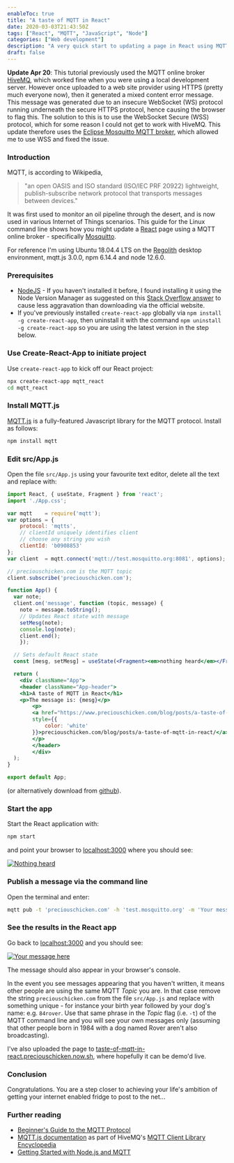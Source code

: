 ```yaml
---
enableToc: true
title: "A taste of MQTT in React"
date: 2020-03-03T21:43:50Z
tags: ["React", "MQTT", "JavaScript", "Node"]
categories: ["Web development"]
description: "A very quick start to updating a page in React using MQTT"
draft: false
---
```


**Update Apr 20**: This tutorial previously used the MQTT online broker [HiveMQ](https://www.hivemq.com), which worked fine when you were using a local development server.  However once uploaded to a web site provider using HTTPS (pretty much everyone now), then it generated a mixed content error message.  This message was generated due to an insecure WebSocket (WS) protocol running underneath the secure HTTPS protocol, hence causing the browser to flag this.  The solution to this is to use the WebSocket Secure (WSS) protocol, which for some reason I could not get to work with HiveMQ.  This update therefore uses the [Eclipse Mosquitto MQTT broker](https://mosquitto.org), which allowed me to use WSS and fixed the issue.

### Introduction

MQTT, is according to Wikipedia, 
>"an open OASIS and ISO standard (ISO/IEC PRF 20922) lightweight, publish-subscribe network protocol that transports messages between devices."

It was first used to monitor an oil pipeline through the desert, and is now used in various Internet of Things scenarios.  This guide for the Linux command line shows how you might update a [React](https://reactjs.org) page using a MQTT online broker - specifically [Mosquitto](https://mosquitto.org).

For reference I'm using Ubuntu 18.04.4 LTS on the [Regolith](https://regolith-linux.org) desktop environment, mqtt.js 3.0.0, npm 6.14.4 and node 12.6.0.

### Prerequisites

-  [NodeJS](https://nodejs.org) - If you haven't installed it before, I found installing it using the Node Version Manager as suggested on this [Stack Overflow answer](https://stackoverflow.com/a/24404451/6333825) to cause less aggravation than downloading via the official website.
-  If you've previously installed `create-react-app` globally via `npm install -g create-react-app`, then uninstall it with the command `npm uninstall -g create-react-app` so you are using the latest version in the step below. 

### Use Create-React-App to initiate project

Use `create-react-app` to kick off our React project:

```bash
npx create-react-app mqtt_react
cd mqtt_react
```

### Install MQTT.js

[MQTT.js](https://github.com/mqttjs/MQTT.js) is a fully-featured Javascript library for the MQTT protocol.  Install as follows:

```bash
npm install mqtt
```

### Edit src/App.js

Open the file `src/App.js` using your favourite text editor, delete all the text and replace with:

```jsx
import React, { useState, Fragment } from 'react';
import './App.css';

var mqtt    = require('mqtt');
var options = {
	protocol: 'mqtts',
	// clientId uniquely identifies client
	// choose any string you wish
	clientId: 'b0908853' 	
};
var client  = mqtt.connect('mqtt://test.mosquitto.org:8081', options);

// preciouschicken.com is the MQTT topic
client.subscribe('preciouschicken.com');

function App() {
  var note;
  client.on('message', function (topic, message) {
    note = message.toString();
    // Updates React state with message 
    setMesg(note);
    console.log(note);
    client.end();
    });

  // Sets default React state 
  const [mesg, setMesg] = useState(<Fragment><em>nothing heard</em></Fragment>);

  return (
    <div className="App">
    <header className="App-header">
    <h1>A taste of MQTT in React</h1>
    <p>The message is: {mesg}</p>
		<p>
		<a href="https://www.preciouschicken.com/blog/posts/a-taste-of-mqtt-in-react/"    
		style={{
			color: 'white'
		}}>preciouschicken.com/blog/posts/a-taste-of-mqtt-in-react/</a>
		</p>
		</header>
		</div>
  );
}

export default App;
```

(or alternatively download from [github](https://github.com/PreciousChicken/taste_of_mqtt_in_react)).


### Start the app

Start the React application with:

```bash
npm start
```

and point your browser to [localhost:3000](http://localhost:3000) where you should see:

[![Nothing heard](https://www.preciouschicken.com/blog/images/taste_of_react_nothing_heard-thumb.png)](https://www.preciouschicken.com/blog/images/taste_of_react_nothing_heard.png)

### Publish a message via the command line

Open the terminal and enter:

```bash
mqtt pub -t 'preciouschicken.com' -h 'test.mosquitto.org' -m 'Your message here!'
```

### See the results in the React app

Go back to [localhost:3000](http://localhost:3000) and you should see:

[![Your message here](https://www.preciouschicken.com/blog/images/taste_of_react_your_message-thumb.png)](https://www.preciouschicken.com/blog/images/taste_of_react_your_message.png)

The message should also appear in your browser's console.

In the event you see messages appearing that you haven't written, it means other people are using the same MQTT _Topic_ you are.  In that case remove the string `preciouschicken.com` from the file `src/App.js` and replace with something unique - for instance your birth year followed by your dog's name: e.g. `84rover`.  Use that same phrase in the _Topic_ flag (i.e. `-t`) of the MQTT command line and you will see your own messages only (assuming that other people born in 1984 with a dog named Rover aren't also broadcasting).

I've also uploaded the page to [taste-of-mqtt-in-react.preciouschicken.now.sh](https://taste-of-mqtt-in-react.preciouschicken.now.sh), where hopefully it can be demo'd live.

### Conclusion

Congratulations.  You are a step closer to achieving your life's ambition of getting  your internet enabled fridge to post to the net...

### Further reading

- [Beginner's Guide to the MQTT Protocol](http://www.steves-internet-guide.com/mqtt/)
- [MQTT.js documentation](https://www.hivemq.com/blog/mqtt-client-library-mqtt-js/) as part of HiveMQ's [MQTT Client Library Encyclopedia](https://www.hivemq.com/mqtt-client-library-encyclopedia/)
- [Getting Started with Node.js and MQTT](https://blog.risingstack.com/getting-started-with-nodejs-and-mqtt/)


